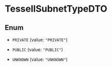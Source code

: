 

# TessellSubnetTypeDTO

## Enum


* `PRIVATE` (value: `"PRIVATE"`)

* `PUBLIC` (value: `"PUBLIC"`)

* `UNKNOWN` (value: `"UNKNOWN"`)



